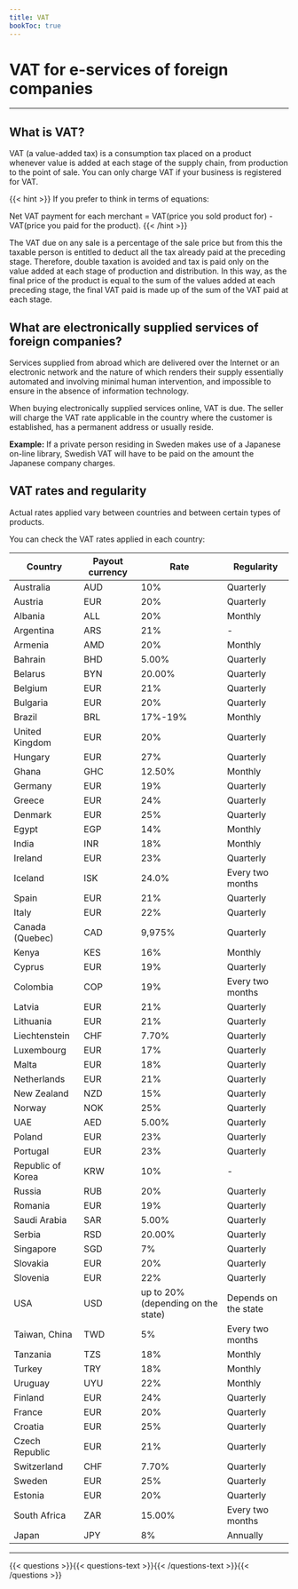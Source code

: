 ```yaml
---
title: VAT
bookToc: true
---
```


# VAT for e-services of foreign companies
***

## What is VAT?

VAT (a value-added tax) is a consumption tax placed on a product whenever value is added at each stage of the supply chain, from production to the point of sale. 
You can only charge VAT if your business is registered for VAT.

{{< hint >}}
If you prefer to think in terms of equations:

Net VAT payment for each merchant = VAT(price you sold product for) - VAT(price you paid for the product). 
{{< /hint >}}

The VAT due on any sale is a percentage of the sale price but from this the taxable person is entitled to deduct all the tax already paid at the preceding stage. 
Therefore, double taxation is avoided and tax is paid only on the value added at each stage of production and distribution. 
In this way, as the final price of the product is equal to the sum of the values added at each preceding stage, the final VAT paid is made up of the sum of the VAT paid at each stage.

## What are electronically supplied services of foreign companies?

Services supplied from abroad which are delivered over the Internet or an electronic network and the nature of which renders their supply essentially automated and involving minimal human intervention, and impossible to ensure in the absence of information technology. 

When buying electronically supplied services online, VAT is due. 
The seller will charge the VAT rate applicable in the country where the customer is established, has a permanent address or usually reside.

**Example:** If a private person residing in Sweden makes use of a Japanese on-line library, Swedish VAT will have to be paid on the amount the Japanese company charges.

## VAT rates and regularity

Actual rates applied vary between countries and between certain types of products. 

You can check the VAT rates applied in each country:

Country|Payout currency|Rate|Regularity
---|---|---|---
Australia|AUD|10%|Quarterly
Austria|EUR|20%|Quarterly
Albania|ALL|20%|Monthly
Argentina|ARS|21%|-
Armenia|AMD|20%|Monthly
Bahrain|BHD|5.00%|Quarterly
Belarus|BYN|20.00%|Quarterly
Belgium|EUR|21%|Quarterly
Bulgaria|EUR|20%|Quarterly
Brazil|BRL|17%-19%|Monthly
United Kingdom|EUR|20%|Quarterly
Hungary|EUR|27%|Quarterly
Ghana|GHC|12.50%|Monthly
Germany|EUR|19%|Quarterly
Greece|EUR|24%|Quarterly
Denmark|EUR|25%|Quarterly
Egypt|EGP|14%|Monthly
India|INR|18%|Monthly
Ireland|EUR|23%|Quarterly
Iceland|ISK|24.0%|Every two months
Spain|EUR|21%|Quarterly
Italy|EUR|22%|Quarterly
Canada (Quebec)|CAD|9,975%|Quarterly
Kenya|KES|16%|Monthly
Cyprus|EUR|19%|Quarterly
Colombia|COP|19%|Every two months
Latvia|EUR|21%|Quarterly
Lithuania|EUR|21%|Quarterly
Liechtenstein|CHF|7.70%|Quarterly
Luxembourg|EUR|17%|Quarterly
Malta|EUR|18%|Quarterly
Netherlands|EUR|21%|Quarterly
New Zealand|NZD|15%|Quarterly
Norway|NOK|25%|Quarterly
UAE|AED|5.00%|Quarterly
Poland|EUR|23%|Quarterly
Portugal|EUR|23%|Quarterly
Republic of Korea|KRW|10%|-
Russia|RUB|20%|Quarterly
Romania|EUR|19%|Quarterly
Saudi Arabia|SAR|5.00%|Quarterly
Serbia|RSD|20.00%|Quarterly
Singapore|SGD|7%|Quarterly
Slovakia|EUR|20%|Quarterly
Slovenia|EUR|22%|Quarterly
USA|USD|up to 20% (depending on the state)|Depends on the state
Taiwan, China|TWD|5%|Every two months
Tanzania|TZS|18%|Monthly
Turkey|TRY|18%|Monthly
Uruguay|UYU|22%|Monthly
Finland|EUR|24%|Quarterly
France|EUR|20%|Quarterly
Croatia|EUR|25%|Quarterly
Czech Republic|EUR|21%|Quarterly
Switzerland|CHF|7.70%|Quarterly
Sweden|EUR|25%|Quarterly
Estonia|EUR|20%|Quarterly
South Africa|ZAR|15.00%|Every two months
Japan|JPY|8%|Annually

***

{{< questions >}}{{< questions-text >}}{{< /questions-text >}}{{< /questions >}}
